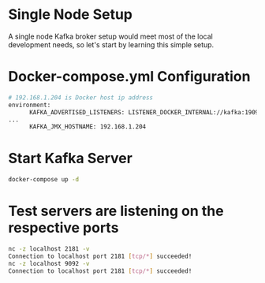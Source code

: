 # Single Node Setup
A single node Kafka broker setup would meet most of the local development needs, so let's start by learning this simple setup.
# Docker-compose.yml Configuration
```bash
# 192.168.1.204 is Docker host ip address
environment:
      KAFKA_ADVERTISED_LISTENERS: LISTENER_DOCKER_INTERNAL://kafka:19092,LISTENER_DOCKER_EXTERNAL://192.168.1.204:9092
...
      KAFKA_JMX_HOSTNAME: 192.168.1.204
```
# Start Kafka Server
```bash
docker-compose up -d
```
# Test servers are listening on the respective ports
```bash
nc -z localhost 2181 -v
Connection to localhost port 2181 [tcp/*] succeeded!
nc -z localhost 9092 -v
Connection to localhost port 2181 [tcp/*] succeeded!
```
